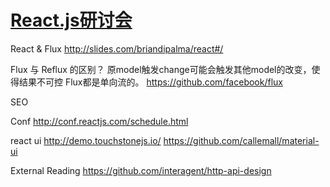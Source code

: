 # [React.js研讨会](https://ipn.li/kernelpanic/10/)

React & Flux 
  http://slides.com/briandipalma/react#/

Flux 与 Reflux 的区别？
原model触发change可能会触发其他model的改变，使得结果不可控
Flux都是单向流的。
  https://github.com/facebook/flux

SEO

Conf
  http://conf.reactjs.com/schedule.html

react ui 
  http://demo.touchstonejs.io/
  https://github.com/callemall/material-ui



External Reading
  https://github.com/interagent/http-api-design

